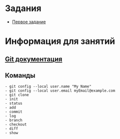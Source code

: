 # Задания

- [Первое задание](exercises/exercise_1.md)

# Информация для занятий

## [Git документация](https://git-scm.com/docs)

## Команды

    - git config --local user.name "My Name"
    - git config --local user.email myEmail@example.com
	- git clone
    - init
    - status
    - add
    - commit
    - log
    - branch
    - checkout
    - diff
    - show
